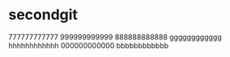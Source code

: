 # secondgit
777777777777
999999999999
888888888888
gggggggggggg
hhhhhhhhhhhh
000000000000
bbbbbbbbbbbb
